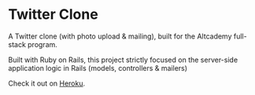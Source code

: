 # Twitter Clone

A Twitter clone (with photo upload & mailing), built for the Altcademy full-stack program.

Built with Ruby on Rails, this project strictly focused on the server-side application logic in Rails (models, controllers & mailers)

Check it out on [Heroku](https://enigmatic-anchorage-18379.herokuapp.com/).
